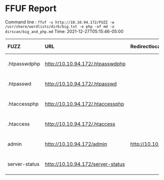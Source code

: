 # FFUF Report

  Command line : `ffuf -u http://10.10.94.172/FUZZ -w /usr/share/wordlists/dirb/big.txt -e php -of md -o dirscan/big_and_php.md`
  Time: 2021-12-27T05:15:46-05:00

  | FUZZ | URL | Redirectlocation | Position | Status Code | Content Length | Content Words | Content Lines | Content Type | ResultFile |
  | :- | :-- | :--------------- | :---- | :------- | :---------- | :------------- | :------------ | :--------- | :----------- |
  | .htpasswdphp | http://10.10.94.172/.htpasswdphp |  | 32 | 403 | 277 | 20 | 10 | text/html; charset=iso-8859-1 |  |
  | .htpasswd | http://10.10.94.172/.htpasswd |  | 31 | 403 | 277 | 20 | 10 | text/html; charset=iso-8859-1 |  |
  | .htaccessphp | http://10.10.94.172/.htaccessphp |  | 30 | 403 | 277 | 20 | 10 | text/html; charset=iso-8859-1 |  |
  | .htaccess | http://10.10.94.172/.htaccess |  | 29 | 403 | 277 | 20 | 10 | text/html; charset=iso-8859-1 |  |
  | admin | http://10.10.94.172/admin | http://10.10.94.172/admin/ | 3631 | 301 | 312 | 20 | 10 | text/html; charset=iso-8859-1 |  |
  | server-status | http://10.10.94.172/server-status |  | 32429 | 403 | 277 | 20 | 10 | text/html; charset=iso-8859-1 |  |
  